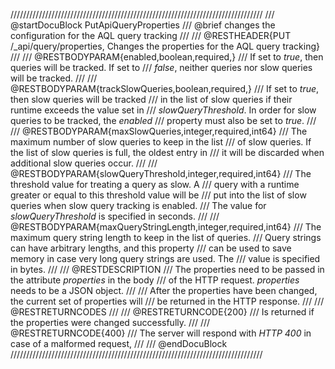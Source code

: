 ////////////////////////////////////////////////////////////////////////////////
/// @startDocuBlock PutApiQueryProperties
/// @brief changes the configuration for the AQL query tracking
///
/// @RESTHEADER{PUT /_api/query/properties, Changes the properties for the AQL query tracking}
///
/// @RESTBODYPARAM{enabled,boolean,required,}
/// If set to *true*, then queries will be tracked. If set to
/// *false*, neither queries nor slow queries will be tracked.
///
/// @RESTBODYPARAM{trackSlowQueries,boolean,required,}
/// If set to *true*, then slow queries will be tracked
/// in the list of slow queries if their runtime exceeds the value set in
/// *slowQueryThreshold*. In order for slow queries to be tracked, the *enabled*
/// property must also be set to *true*.
///
/// @RESTBODYPARAM{maxSlowQueries,integer,required,int64}
/// The maximum number of slow queries to keep in the list
/// of slow queries. If the list of slow queries is full, the oldest entry in
/// it will be discarded when additional slow queries occur.
///
/// @RESTBODYPARAM{slowQueryThreshold,integer,required,int64}
/// The threshold value for treating a query as slow. A
/// query with a runtime greater or equal to this threshold value will be
/// put into the list of slow queries when slow query tracking is enabled.
/// The value for *slowQueryThreshold* is specified in seconds.
///
/// @RESTBODYPARAM{maxQueryStringLength,integer,required,int64}
/// The maximum query string length to keep in the list of queries.
/// Query strings can have arbitrary lengths, and this property
/// can be used to save memory in case very long query strings are used. The
/// value is specified in bytes.
///
/// @RESTDESCRIPTION
/// The properties need to be passed in the attribute *properties* in the body
/// of the HTTP request. *properties* needs to be a JSON object.
///
/// After the properties have been changed, the current set of properties will
/// be returned in the HTTP response.
///
/// @RESTRETURNCODES
///
/// @RESTRETURNCODE{200}
/// Is returned if the properties were changed successfully.
///
/// @RESTRETURNCODE{400}
/// The server will respond with *HTTP 400* in case of a malformed request,
///
/// @endDocuBlock
////////////////////////////////////////////////////////////////////////////////